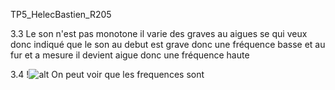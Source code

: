 TP5_HelecBastien_R205

3.3 Le son n'est pas monotone il varie des graves au aigues se qui veux donc indiqué que le son au debut est grave donc une fréquence basse et au fur et a mesure il devient aigue donc une fréquence haute


3.4 
!![alt](3.4.jpg)
On peut voir que les frequences sont 